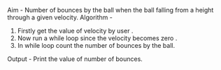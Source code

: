 Aim - Number of bounces by the ball when the ball falling from a height through a given velocity.
Algorithm - 
1) Firstly get the value of velocity by user .
2) Now run a while loop since the velocity becomes zero .
3) In while loop count the number of bounces by the ball.

Output - Print the value of number of bounces.
